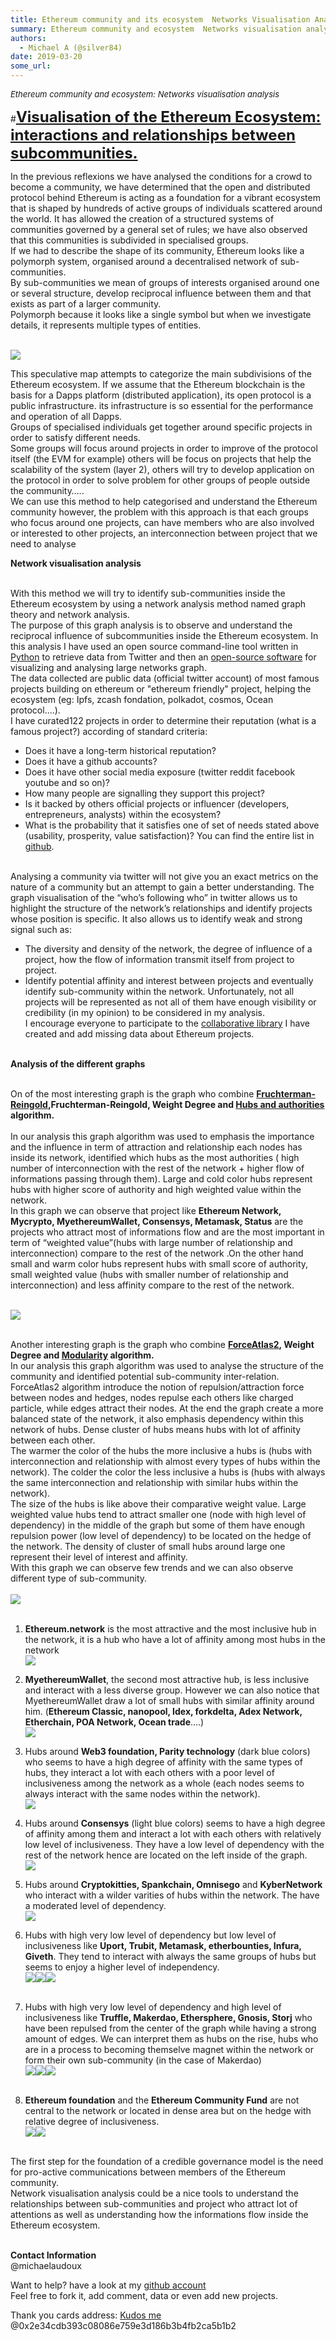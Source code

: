 ```yaml
---
title: Ethereum community and its ecosystem  Networks Visualisation Analysis
summary: Ethereum community and ecosystem  Networks visualisation analysisVisualisation of the Ethereum Ecosystem: interactions and relationships between subcommunities. In the previous reflexions we have analysed the conditions for a crowd to become a community, we have determined that the open and distributed protocol behind Ethereum is acting as a foundation for a vibrant ecosystem that is shaped by hundreds of active groups of individuals scattered around the world. It has allowed the creation of a s
authors:
  - Michael A (@silver84)
date: 2019-03-20
some_url: 
---
```


<FONT size="2pt">_Ethereum community and ecosystem: Networks visualisation analysis_</FONT>

#<FONT size="5pt">**<u>Visualisation of the Ethereum Ecosystem: interactions and relationships between subcommunities.</u>**</FONT>

In the previous reflexions we have analysed the conditions for a crowd to become a community, we have determined that the open and distributed protocol behind Ethereum is acting as a foundation for a vibrant ecosystem that is shaped by hundreds of active groups of individuals scattered around the world. It has allowed the creation of a structured systems of communities governed by a general set of rules; we have also observed that this communities is subdivided in specialised groups.<br/>
 If we had to describe the shape of its community, Ethereum looks like a polymorph system, organised around a decentralised network of sub-communities.<br/>
By sub-communities we mean of groups of interests organised around one or several structure, develop reciprocal influence between them and that exists as part of a larger community.<br/>
Polymorph because it looks like a single symbol but when we investigate details, it represents multiple types of entities.<br/><br/>

![](https://api.kauri.io:443/ipfs/QmbAWMp9mc4i7ThHsdMgZKHetoRMiavMsUby6dMyboEeYR)<br/>

This speculative map attempts to categorize the main subdivisions of the Ethereum ecosystem. If we assume that the Ethereum blockchain is the basis for a Dapps platform (distributed application), its open protocol is a public infrastructure. its infrastructure is so essential for the performance and operation of all Dapps.<br/>
Groups of specialised individuals get together around specific projects in order to satisfy different needs.<br/>
Some groups will focus around projects in order to improve of the protocol itself (the EVM for example) others will be focus on projects that help the scalability of the system (layer 2), others will try to develop application on the protocol in order to solve problem for other groups of people outside the community…..<br/>
We can use this method to help categorised and understand the Ethereum community however, the problem with this approach is that each groups who focus around one projects, can have members who are also involved or interested to other projects, an interconnection between project that we need to analyse<br/>

**Network visualisation analysis**<br/><br/>

With this method we will try to identify sub-communities inside the Ethereum ecosystem by using a network analysis method named graph theory and network analysis.<br/>
The purpose of this graph analysis is to observe and understand the reciprocal influence of subcommunities inside the Ethereum ecosystem. In this analysis I have used an open source command-line tool written in[ Python](https://github.com/jdevoo/twecoll/blob/master/README.md) to retrieve data from Twitter and then an [open-source software](https://gephi.org/users) for visualizing and analysing large networks graph.<br/> The data collected are public data (official twitter account) of most famous projects building on ethereum or "ethereum friendly" project, helping the ecosystem (eg: Ipfs, zcash fondation, polkadot, cosmos, Ocean protocol....). <br/>I have curated122 projects in order to determine their reputation (what is a famous project?) according of standard criteria:<br/>
- Does it have a long-term historical reputation?
- Does it have a github accounts?
- Does it have other social media exposure (twitter reddit facebook youtube and so on)?
- How many people are signalling they support this project?
- Is it backed by others official projects or influencer (developers, entrepreneurs, analysts) within the ecosystem?
- What is the probability that it satisfies one of set of needs stated above (usability, prosperity, value satisfaction)? You can find the entire list in [github](https://github.com/silver84/Ethereum-community-toolset/tree/master/src/raw_dat_and_gml_data).<br/><br/>

Analysing a community via twitter will not give you an exact metrics on the nature of a community but an attempt to gain a better understanding. The graph visualisation of the “who’s following who” in twitter allows us to highlight the structure of the network’s relationships and identify projects whose position is specific. It also allows us to identify weak and strong signal such as:<br/>
- The diversity and density of the network, the degree of influence of a project, how the flow of information transmit itself from project to project.<br/>
- Identify potential affinity and interest between projects and eventually identify sub-community within the network.
Unfortunately, not all projects will be represented as not all of them have enough visibility or credibility (in my opinion) to be considered in my analysis.<br/>
 I encourage everyone to participate to the [collaborative library](https://github.com/silver84/Ethereum-community-toolset/tree/master/src/raw_dat_and_gml_data) I have created and add missing data about Ethereum projects.<br/><br/>

**Analysis of the different graphs**<br/><br/>

On of the most interesting graph is the graph who combine **[Fruchterman-Reingold](https://github.com/gephi/gephi/wiki/Fruchterman-Reingold),Fruchterman-Reingold, Weight Degree and [Hubs and authorities](https://github.com/gephi/gephi/wiki/HITS) algorithm.**<br/><br/>
In our analysis this graph algorithm was used to emphasis the importance and the influence in term of attraction and relationship each nodes has inside its network, identified which hubs as the most authorities ( high number of interconnection with the rest of the network + higher flow of informations passing through them). Large and cold color hubs represent hubs with higher score of authority and high weighted value within the network.<br/>
In this graph we can observe that project like **Ethereum Network, Mycrypto, MyethereumWallet, Consensys, Metamask, Status** are the projects who attract most of informations flow and are the most important in term of “weighted value”(hubs with large number of relationship and interconnection) compare to the rest of the network .On the other hand small and warm color hubs represent hubs with small score of authority, small weighted value (hubs with smaller number of relationship and interconnection) and less affinity compare to the rest of the network.<br/><br/>

![](https://api.kauri.io:443/ipfs/QmYxgGkBNR1RKN6tCxBeL43LmUujPfcPSBXXbWhYm3JDmt)<br/><br/>

Another interesting graph is the  graph who combine **[ForceAtlas2](https://github.com/gephi/gephi/wiki/Force-Atlas-2), Weight Degree and [Modularity](https://github.com/gephi/gephi/wiki/Modularity) algorithm.**<br/> In our analysis this graph algorithm was used to analyse the structure of the community and identified potential sub-community inter-relation.<br/>
ForceAtlas2 algorithm introduce the notion of repulsion/attraction force between nodes and hedges, nodes repulse each others like charged particle, while edges attract their nodes. At the end the graph create a more balanced state of the network, it also emphasis dependency within this network of hubs. Dense cluster of hubs means hubs with lot of affinity between each other.<br/>
The warmer the color of the hubs the more inclusive a hubs is (hubs with interconnection and relationship with almost every types of hubs within the network). The colder the color the less inclusive a hubs is (hubs with always the same interconnection and relationship with similar hubs within the network).<br/>
The size of the hubs is like above their comparative weight value. Large weighted value hubs tend to attract smaller one (node with high level of dependency) in the middle of the graph but some of them have enough repulsion power (low level of dependency) to be located on the hedge of the network. The density of cluster of small hubs around large one represent their level of interest and affinity.<br/>
With this graph we can observe few trends and we can also observe different type of sub-community.<br/><br/>
![](https://api.kauri.io:443/ipfs/QmPbumhyqoyQZTXce1UAdw3dGS1qDKvuYBSQAMcdm8j8HU)<br/><br/>

1) **Ethereum.network** is the most attractive and the most inclusive hub in the network, it is a hub who have a lot of affinity among most hubs in the network<br/>
![](https://api.kauri.io:443/ipfs/QmTZnazb4XAnz1GM48igdgoUR3CXw1bdcCFWxhiRwZT8WB)

2) **MyethereumWallet**, the second most attractive hub, is less inclusive and interact with a less diverse group. However we can also notice that MyethereumWallet draw a lot of small hubs with similar affinity around him. (**Ethereum Classic, nanopool, Idex, forkdelta, Adex Network, Etherchain, POA Network, Ocean trade**….)<br/>
![](https://api.kauri.io:443/ipfs/QmbSMYsx7vqqwSPnaPViFLfg5wD6Lk5FWPgBhLE6xBShPi)

3) Hubs around **Web3 foundation, Parity technology** (dark blue colors) who seems to have a high degree of affinity with the same types of hubs, they interact a lot with each others with a poor level of inclusiveness among the network as a whole (each nodes seems to always interact with the same nodes within the network).<br/>
![](https://api.kauri.io:443/ipfs/QmRWtDuZBH2mnim1iBx14MXhWadGtAoQSNUvB2HhGEvi4P)

4) Hubs around **Consensys** (light blue colors) seems to have a high degree of affinity among them and interact a lot with each others with relatively low level of inclusiveness. They have a low level of dependency with the rest of the network hence are located on the left inside of the graph.<br/>
![](https://api.kauri.io:443/ipfs/QmYhPBFywo7Mk7tvXSo57PqdRjbLE48WGYj9dPsWn6o1FT)

5) Hubs around **Cryptokitties, Spankchain, Omnisego** and **KyberNetwork** who interact with a wilder varities of hubs within the network. The have a moderated level of dependency.<br/>
![](https://api.kauri.io:443/ipfs/QmQRuze8hzdu856iMD4Yc3SGCWob7jS1SaaqtkTrw1q4vN)

6) Hubs with high very low level of dependency but low level of inclusiveness like **Uport, Trubit, Metamask, etherbounties, Infura, Giveth**. They tend to interact with always the same groups of hubs but seems to enjoy a higher level of independency.<br/>
![](https://api.kauri.io:443/ipfs/QmTxpwnvbX6u4QXivEvQCmfkcwgKvr5azpEbg8zKJT1q7d)![](https://api.kauri.io:443/ipfs/QmTwAw6yiMWAc9Ejq6hPSaYaFEaFkKnrP6SUEjzF58wpNX)![](https://api.kauri.io:443/ipfs/QmUcZE5Qc4tyMMT6Mo8sx1HSZWS5q96e2zM5K97m6qif3A)<br/><br/>

7) Hubs with high very low level of dependency and high level of inclusiveness like **Truffle, Makerdao, Ethersphere, Gnosis, Storj** who have been repulsed from the center of the graph while having a strong amount of edges. We can interpret them as hubs on the rise, hubs who are in a process to becoming themselve magnet within the network or form their own sub-community (in the case of Makerdao)<br/>
![](https://api.kauri.io:443/ipfs/QmTAecR8vtFvs8iT9LbYcVnH2NrWHDHptK8gcTvoNBbND5)![](https://api.kauri.io:443/ipfs/QmXeKizMjQ73ArqCsgCvaxJrwCqTfZ7Hgfab6hv7eWVbsj)![](https://api.kauri.io:443/ipfs/Qmd4WcJy7tXGFLJxkUWKWXveY12VyGP59JfTqGTDKZkvLJ)<br/><br/>

8) **Ethereum foundation** and the **Ethereum Community Fund** are not central to the network or located in dense area but on the hedge with relative degree of inclusiveness.<br/>
![](https://api.kauri.io:443/ipfs/QmQSdpn7p1JBv47oGPCn3FQKjtAzTxmDunJidaKKQ82wj8)![](https://api.kauri.io:443/ipfs/QmeJUNYXwJbCUTskkucJCwkRkuJhSt5SReXttBRDSE8SNP)<br/><br/>

The first step for the foundation of a credible governance model is the need for pro-active communications between members of the Ethereum community.<br/>
Network visualisation analysis could be a nice tools to understand the relationships between sub-communities and project who attract lot of attentions as well as understanding how the informations flow inside the Ethereum ecosystem.<br/><br/>


**Contact Information**<br/>
@michaelaudoux

Want to help? have a look at my [github account](https://github.com/silver84/Ethereum-community-toolset)<br/>
Feel free to fork it, add comment, data or even add new projects.

Thank you cards address: [Kudos me](https://gitcoin.co/kudos/marketplace/) @0x2e34cdb393c08086e759e3d186b3b4fb2ca5b1b2


